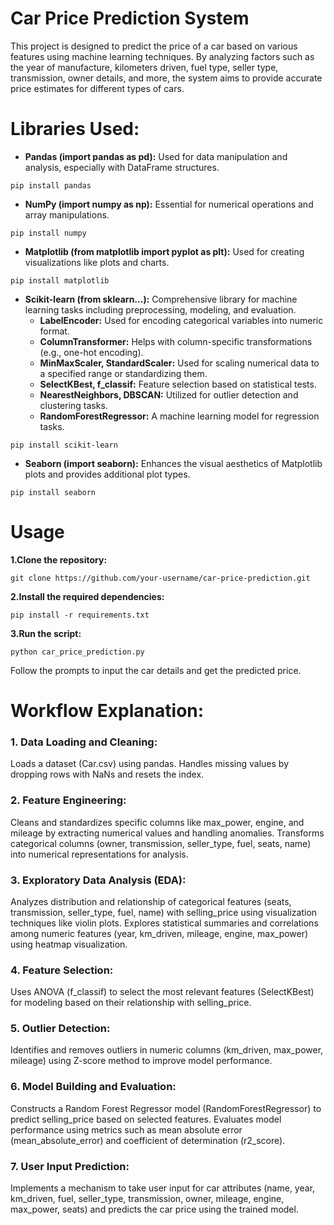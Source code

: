 # Car Price Prediction System
This project is designed to predict the price of a car based on various features using machine learning techniques. By analyzing factors such as the year of manufacture, kilometers driven, fuel type, seller type, transmission, owner details, and more, the system aims to provide accurate price estimates for different types of cars.

# Libraries Used:
* **Pandas (import pandas as pd):** Used for data manipulation and analysis, especially with DataFrame structures.
```
pip install pandas
```
*  **NumPy (import numpy as np):** Essential for numerical operations and array manipulations.
```
pip install numpy
```
* **Matplotlib (from matplotlib import pyplot as plt):** Used for creating visualizations like plots and charts.
```
pip install matplotlib
```
* **Scikit-learn (from sklearn...):** Comprehensive library for machine learning tasks including preprocessing, modeling, and evaluation.
    * **LabelEncoder:** Used for encoding categorical variables into numeric format.
    * **ColumnTransformer:** Helps with column-specific transformations (e.g., one-hot encoding).
    * **MinMaxScaler, StandardScaler:** Used for scaling numerical data to a specified range or standardizing them.
    * **SelectKBest, f_classif:** Feature selection based on statistical tests.
    * **NearestNeighbors, DBSCAN:** Utilized for outlier detection and clustering tasks.
    * **RandomForestRegressor:** A machine learning model for regression tasks.
```
pip install scikit-learn
```
* **Seaborn (import seaborn):** Enhances the visual aesthetics of Matplotlib plots and provides additional plot types.
```
pip install seaborn
```

# Usage
**1.Clone the repository:**
```
git clone https://github.com/your-username/car-price-prediction.git
```
**2.Install the required dependencies:**
```
pip install -r requirements.txt
```
**3.Run the script:**
```
python car_price_prediction.py
```
Follow the prompts to input the car details and get the predicted price.

# Workflow Explanation:
### 1. Data Loading and Cleaning:
Loads a dataset (Car.csv) using pandas.
Handles missing values by dropping rows with NaNs and resets the index.
### 2. Feature Engineering:
Cleans and standardizes specific columns like max_power, engine, and mileage by extracting numerical values and handling anomalies.
Transforms categorical columns (owner, transmission, seller_type, fuel, seats, name) into numerical representations for analysis.
### 3. Exploratory Data Analysis (EDA):
Analyzes distribution and relationship of categorical features (seats, transmission, seller_type, fuel, name) with selling_price using visualization techniques like violin plots.
Explores statistical summaries and correlations among numeric features (year, km_driven, mileage, engine, max_power) using heatmap visualization.
### 4. Feature Selection:
Uses ANOVA (f_classif) to select the most relevant features (SelectKBest) for modeling based on their relationship with selling_price.
### 5. Outlier Detection:
Identifies and removes outliers in numeric columns (km_driven, max_power, mileage) using Z-score method to improve model performance.
### 6. Model Building and Evaluation:
Constructs a Random Forest Regressor model (RandomForestRegressor) to predict selling_price based on selected features.
Evaluates model performance using metrics such as mean absolute error (mean_absolute_error) and coefficient of determination (r2_score).
### 7. User Input Prediction:
Implements a mechanism to take user input for car attributes (name, year, km_driven, fuel, seller_type, transmission, owner, mileage, engine, max_power, seats) and predicts the car price using the trained model.

